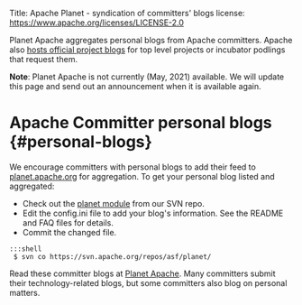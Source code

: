 Title: Apache Planet - syndication of committers' blogs
license: https://www.apache.org/licenses/LICENSE-2.0

Planet Apache aggregates personal blogs from Apache committers.
Apache also [hosts official project blogs](project-blogs) for top level
projects or incubator podlings that request them.

**Note**: Planet Apache is not currently (May, 2021) available. We will update this page and send out an announcement when it is available again.

# Apache Committer personal blogs  {#personal-blogs}

We encourage committers with personal blogs to add their feed to
[planet.apache.org](http://planet.apache.org) for aggregation. To get your
personal blog listed and aggregated:

  - Check out the [planet module](https://svn.apache.org/repos/asf/planet/) from our SVN repo.
  - Edit the config.ini file to add your blog's information. See the README and FAQ files for details.
  - Commit the changed file.

```
:::shell
 $ svn co https://svn.apache.org/repos/asf/planet/
 ```
    
Read these committer blogs at [Planet Apache](http://planet.apache.org/committers/).
Many committers submit their technology-related blogs, but some committers 
also blog on personal matters.

